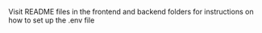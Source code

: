 Visit README files in the frontend and backend folders for instructions on how to set up the .env file
